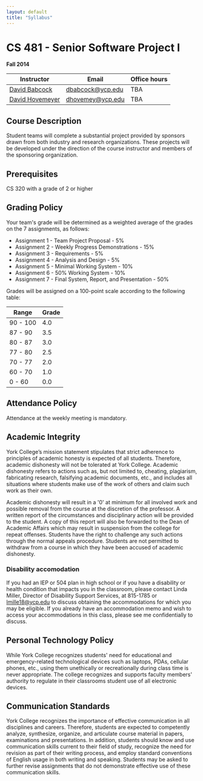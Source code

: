 ```yaml
---
layout: default
title: "Syllabus"
---
```


# CS 481 - Senior Software Project I

**Fall 2014**

Instructor | Email | Office hours
---------- | ----- | ------------
[David Babcock](http://faculty.ycp.edu/~dbabcock) | <dbabcock@ycp.edu> | TBA
[David Hovemeyer](http://faculty.ycp.edu/~dhovemey) | <dhovemey@ycp.edu> | TBA

## Course Description

Student teams will complete a substantial project provided by sponsors drawn from both industry and research organizations. These projects will be developed under the direction of the course instructor and members of the sponsoring organization.

## Prerequisites

CS 320 with a grade of 2 or higher

## Grading Policy

Your team's grade will be determined as a weighted average of the grades on the 7 assignments, as follows:

-   Assignment 1 - Team Project Proposal - 5%
-   Assignment 2 - Weekly Progress Demonstrations - 15%
-   Assignment 3 - Requirements - 5%
-   Assignment 4 - Analysis and Design - 5%
-   Assignment 5 - Minimal Working System - 10%
-   Assignment 6 - 50% Working System - 10%
-   Assignment 7 - Final System, Report, and Presentation - 50%

Grades will be assigned on a 100-point scale according to the following table:

Range|Grade
----|----
90 - 100|4.0
87 - 90|3.5
80 - 87|3.0
77 - 80|2.5
70 - 77|2.0
60 - 70|1.0
0 - 60|0.0

## Attendance Policy

Attendance at the weekly meeting is mandatory.

## Academic Integrity

York College’s mission statement stipulates that strict adherence to principles of academic honesty is expected of all students. Therefore, academic dishonesty will not be tolerated at York College. Academic dishonesty refers to actions such as, but not limited to, cheating, plagiarism, fabricating research, falsifying academic documents, etc., and includes all situations where students make use of the work of others and claim such work as their own.

Academic dishonesty will result in a '0' at minimum for all involved work and possible removal from the course at the discretion of the professor. A written report of the circumstances and disciplinary action will be provided to the student. A copy of this report will also be forwarded to the Dean of Academic Affairs which may result in suspension from the college for repeat offenses. Students have the right to challenge any such actions through the normal appeals procedure. Students are not permitted to withdraw from a course in which they have been accused of academic dishonesty.

### Disability accomodation

If you had an IEP or 504 plan in high school or if you have a disability or health condition that impacts you in the classroom, please contact Linda Miller, Director of Disability Support Services, at 815-1785 or <lmille18@ycp.edu> to discuss obtaining the accommodations for which you may be eligible. If you already have an accommodation memo and wish to access your accommodations in this class, please see me confidentially to discuss.

## Personal Technology Policy

While York College recognizes students' need for educational and emergency-related technological devices such as laptops, PDAs, cellular phones, etc., using them unethically or recreationally during class time is never appropriate. The college recognizes and supports faculty members' authority to regulate in their classrooms student use of all electronic devices.

## Communication Standards

York College recognizes the importance of effective communication in all disciplines and careers. Therefore, students are expected to competently analyze, synthesize, organize, and articulate course material in papers, examinations and presentations. In addition, students should know and use communication skills current to their field of study, recognize the need for revision as part of their writing process, and employ standard conventions of English usage in both writing and speaking. Students may be asked to further revise assignments that do not demonstrate effective use of these communication skills.
